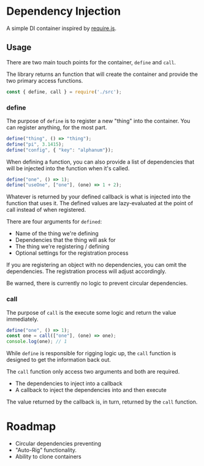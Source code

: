 # Dependency Injection

A simple DI container inspired by [require.js](https://requirejs.org/).

## Usage

There are two main touch points for the container, `define` and `call`.

The library returns an function that will create the container and provide the two primary access functions.

```javascript
const { define, call } = require('./src');
```

### define
The purpose of `define` is to register a new "thing" into the container.  You can register anything, for the most part.

```javascript
define("thing", () => "thing");
define("pi", 3.1415);
define("config", { "key": "alphanum"});
```

When defining a function, you can also provide a list of dependencies that will be injected into the function when it's called.

```javascript
define("one", () => 1);
define("useOne", ["one"], (one) => 1 + 2);
```

Whatever is returned by your defined callback is what is injected into the function that uses it.
The defined values are lazy-evaluated at the point of call instead of when registered.

There are four arguments for `defined`:
- Name of the thing we're defining
- Dependencies that the thing will ask for
- The thing we're registering / defining
- Optional settings for the registration process

If you are registering an object with no dependencies, you can omit the dependencies.
The registration process will adjust accordingly.

Be warned, there is currently no logic to prevent circular dependencies.

### call

The purpose of `call` is the execute some logic and return the value immediately.

```javascript
define("one", () => 1);
const one = call(["one"], (one) => one);
console.log(one); // 1
```

While `define` is responsible for rigging logic up, the `call` function is designed to get the information back out.

The `call` function only access two arguments and both are required.

- The dependencies to inject into a callback
- A callback to inject the dependencies into and then execute

The value returned by the callback is, in turn, returned by the `call` function.

# Roadmap
- Circular dependencies preventing
- "Auto-Rig" functionality.
- Ability to clone containers
